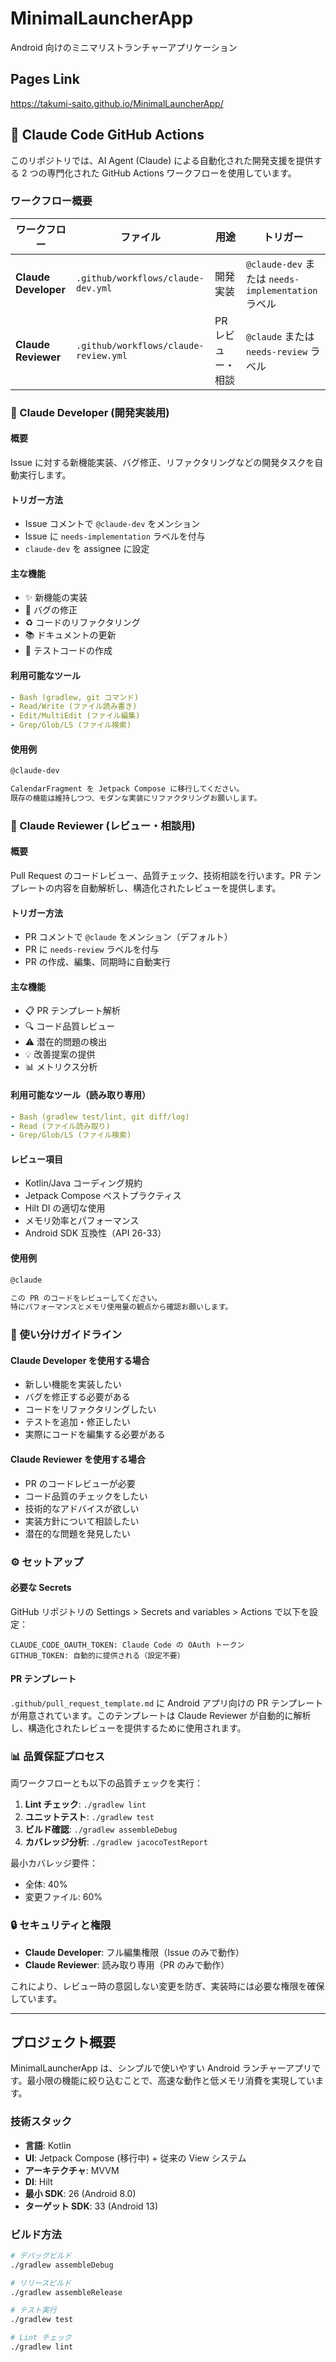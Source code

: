 # MinimalLauncherApp

Android 向けのミニマリストランチャーアプリケーション

## Pages Link
https://takumi-saito.github.io/MinimalLauncherApp/

## 🤖 Claude Code GitHub Actions

このリポジトリでは、AI Agent (Claude) による自動化された開発支援を提供する 2 つの専門化された GitHub Actions ワークフローを使用しています。

### ワークフロー概要

| ワークフロー | ファイル                                  | 用途 | トリガー |
|------------|---------------------------------------|------|---------|
| **Claude Developer** | `.github/workflows/claude-dev.yml`    | 開発実装 | `@claude-dev` または `needs-implementation` ラベル |
| **Claude Reviewer** | `.github/workflows/claude-review.yml` | PR レビュー・相談 | `@claude` または `needs-review` ラベル |

### 📝 Claude Developer (開発実装用)

#### 概要
Issue に対する新機能実装、バグ修正、リファクタリングなどの開発タスクを自動実行します。

#### トリガー方法
- Issue コメントで `@claude-dev` をメンション
- Issue に `needs-implementation` ラベルを付与
- `claude-dev` を assignee に設定

#### 主な機能
- ✨ 新機能の実装
- 🐛 バグの修正
- ♻️ コードのリファクタリング
- 📚 ドキュメントの更新
- 🧪 テストコードの作成

#### 利用可能なツール
```yaml
- Bash (gradlew, git コマンド)
- Read/Write (ファイル読み書き)
- Edit/MultiEdit (ファイル編集)
- Grep/Glob/LS (ファイル検索)
```

#### 使用例
```markdown
@claude-dev 

CalendarFragment を Jetpack Compose に移行してください。
既存の機能は維持しつつ、モダンな実装にリファクタリングお願いします。
```

### 👀 Claude Reviewer (レビュー・相談用)

#### 概要
Pull Request のコードレビュー、品質チェック、技術相談を行います。PR テンプレートの内容を自動解析し、構造化されたレビューを提供します。

#### トリガー方法
- PR コメントで `@claude` をメンション（デフォルト）
- PR に `needs-review` ラベルを付与
- PR の作成、編集、同期時に自動実行

#### 主な機能
- 📋 PR テンプレート解析
- 🔍 コード品質レビュー
- ⚠️ 潜在的問題の検出
- 💡 改善提案の提供
- 📊 メトリクス分析

#### 利用可能なツール（読み取り専用）
```yaml
- Bash (gradlew test/lint, git diff/log)
- Read (ファイル読み取り)
- Grep/Glob/LS (ファイル検索)
```

#### レビュー項目
- Kotlin/Java コーディング規約
- Jetpack Compose ベストプラクティス
- Hilt DI の適切な使用
- メモリ効率とパフォーマンス
- Android SDK 互換性（API 26-33）

#### 使用例
```markdown
@claude

この PR のコードをレビューしてください。
特にパフォーマンスとメモリ使用量の観点から確認お願いします。
```

### 🎯 使い分けガイドライン

#### Claude Developer を使用する場合
- 新しい機能を実装したい
- バグを修正する必要がある
- コードをリファクタリングしたい
- テストを追加・修正したい
- 実際にコードを編集する必要がある

#### Claude Reviewer を使用する場合
- PR のコードレビューが必要
- コード品質のチェックをしたい
- 技術的なアドバイスが欲しい
- 実装方針について相談したい
- 潜在的な問題を発見したい

### ⚙️ セットアップ

#### 必要な Secrets
GitHub リポジトリの Settings > Secrets and variables > Actions で以下を設定：

```
CLAUDE_CODE_OAUTH_TOKEN: Claude Code の OAuth トークン
GITHUB_TOKEN: 自動的に提供される（設定不要）
```

#### PR テンプレート
`.github/pull_request_template.md` に Android アプリ向けの PR テンプレートが用意されています。このテンプレートは Claude Reviewer が自動的に解析し、構造化されたレビューを提供するために使用されます。

### 📊 品質保証プロセス

両ワークフローとも以下の品質チェックを実行：

1. **Lint チェック**: `./gradlew lint`
2. **ユニットテスト**: `./gradlew test`
3. **ビルド確認**: `./gradlew assembleDebug`
4. **カバレッジ分析**: `./gradlew jacocoTestReport`

最小カバレッジ要件：
- 全体: 40%
- 変更ファイル: 60%

### 🔒 セキュリティと権限

- **Claude Developer**: フル編集権限（Issue のみで動作）
- **Claude Reviewer**: 読み取り専用（PR のみで動作）

これにより、レビュー時の意図しない変更を防ぎ、実装時には必要な権限を確保しています。

---

## プロジェクト概要

MinimalLauncherApp は、シンプルで使いやすい Android ランチャーアプリです。最小限の機能に絞り込むことで、高速な動作と低メモリ消費を実現しています。

### 技術スタック
- **言語**: Kotlin
- **UI**: Jetpack Compose (移行中) + 従来の View システム
- **アーキテクチャ**: MVVM
- **DI**: Hilt
- **最小 SDK**: 26 (Android 8.0)
- **ターゲット SDK**: 33 (Android 13)

### ビルド方法
```bash
# デバッグビルド
./gradlew assembleDebug

# リリースビルド
./gradlew assembleRelease

# テスト実行
./gradlew test

# Lint チェック
./gradlew lint
```


